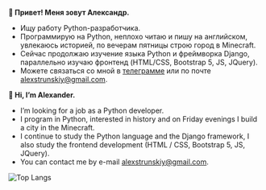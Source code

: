 **👋 Привет! Меня зовут Александр.**
- Ищу работу Python-разработчика.
- Программирую на Python, неплохо читаю и пишу на английском, увлекаюсь историей, по вечерам пятницы строю город в Minecraft.
- Сейчас продолжаю изучениe языка Python и фреймворка Django, параллельно изучаю фронтенд (HTML/CSS, Bootstrap 5, JS, JQuery).
- Можете связаться со мной в [телеграмме](https://t.me/alexstrunskiy) или по почте <alexstrunskiy@gmail.com>.



**👋 Hi, I’m Alexander.**
- I’m looking for a job as a Python developer.
- I program in Python, interested in history and on Friday evenings I build a city in the Minecraft.
- I continue to study the Python language and the Django framework, I also study the frontend development (HTML / CSS, Bootstrap 5, JS, JQuery).
- You can contact me by e-mail <alexstrunskiy@gmail.com>.

![Top Langs](https://github-readme-stats.vercel.app/api/top-langs/?username=alexstr94&layout=compact&hide=css,html)
<!---
AlexStr94/AlexStr94 is a ✨ special ✨ repository because its `README.md` (this file) appears on your GitHub profile.
You can click the Preview link to take a look at your changes.
--->

